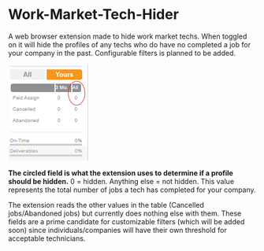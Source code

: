 # Work-Market-Tech-Hider
A web browser extension made to hide work market techs. When toggled on it will hide the profiles of any techs who do have no completed a job for your company in the past. Configurable filters is planned to be added.

![Example Profile that would be hidden](example.png "Example Profile that would be hidden") 

**The circled field is what the extension uses to determine if a profile should be hidden.** 0 = hidden. Anything else = not hidden. This value represents the total number of jobs a tech has completed for your company.

The extension reads the other values in the table (Cancelled jobs/Abandoned jobs) but currently does nothing else with them. These fields are a prime candidate for customizable filters (which will be added soon) since individuals/companies will have their own threshold for acceptable technicians.
